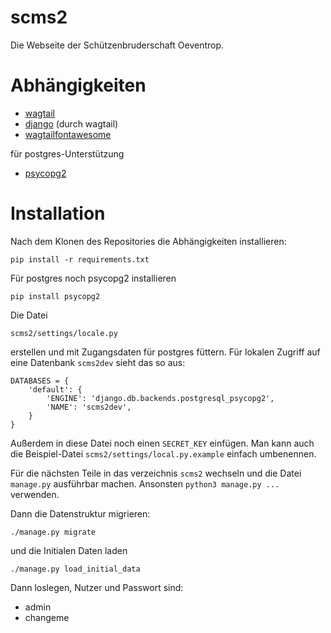 # scms2
Die Webseite der Schützenbruderschaft Oeventrop.

# Abhängigkeiten

- [wagtail](https://wagtail.io)
- [django](https://djangoproject.com) (durch wagtail)
- [wagtailfontawesome](https://github.com/alexgleason/wagtailfontawesome)

für postgres-Unterstützung

- [psycopg2](http://initd.org/psycopg/docs/)

# Installation

Nach dem Klonen des Repositories die Abhängigkeiten installieren:

`pip install -r requirements.txt`

Für postgres noch psycopg2 installieren

`pip install psycopg2`

Die Datei

`scms2/settings/locale.py`

erstellen und mit Zugangsdaten für postgres füttern. Für lokalen Zugriff auf
eine Datenbank `scms2dev` sieht das so aus:

```
DATABASES = {
    'default': {
        'ENGINE': 'django.db.backends.postgresql_psycopg2',
        'NAME': 'scms2dev',
    }
}
```

Außerdem in diese Datei noch einen `SECRET_KEY` einfügen. Man kann auch die
Beispiel-Datei `scms2/settings/local.py.example` einfach umbenennen.

Für die nächsten Teile in das verzeichnis `scms2` wechseln und die Datei
`manage.py` ausführbar machen. Ansonsten `python3 manage.py ...` verwenden.

Dann die Datenstruktur migrieren:

`./manage.py migrate`

und die Initialen Daten laden

`./manage.py load_initial_data`


Dann loslegen, Nutzer und Passwort sind:
- admin
- changeme
